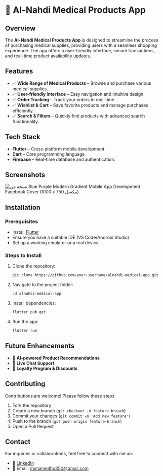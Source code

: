 # 🏥 Al-Nahdi Medical Products App

## Overview
The **Al-Nahdi Medical Products App** is designed to streamline the process of purchasing medical supplies, providing users with a seamless shopping experience. The app offers a user-friendly interface, secure transactions, and real-time product availability updates.

## Features
- ✅ **Wide Range of Medical Products** – Browse and purchase various medical supplies.
- ✅ **User-friendly Interface** – Easy navigation and intuitive design.
- ✅ **Order Tracking** – Track your orders in real-time.
- ✅ **Wishlist & Cart** – Save favorite products and manage purchases efficiently.
- ✅ **Search & Filters** – Quickly find products with advanced search functionality.

## Tech Stack
- **Flutter** – Cross-platform mobile development.
- **Dart** – Core programming language.
- **Firebase** – Real-time database and authentication.

## Screenshots
![نسخة من Blue Purple Modern Gradient Mobile App Development Facebook Cover (1000 x 750 بيكسل)](https://github.com/user-attachments/assets/d3588a7d-21f1-4f62-ba44-71eb3c4eee0c)


## Installation
### Prerequisites
- Install [Flutter](https://flutter.dev/docs/get-started/install)
- Ensure you have a suitable IDE (VS Code/Android Studio)
- Set up a working emulator or a real device

### Steps to Install
1. Clone the repository:
   ```sh
   git clone https://github.com/your-username/alnahdi-medical-app.git
   ```
2. Navigate to the project folder:
   ```sh
   cd alnahdi-medical-app
   ```
3. Install dependencies:
   ```sh
   flutter pub get
   ```
4. Run the app:
   ```sh
   flutter run
   ```

## Future Enhancements
- 🔹 **AI-powered Product Recommendations**
- 🔹 **Live Chat Support**
- 🔹 **Loyalty Program & Discounts**

## Contributing
Contributions are welcome! Please follow these steps:
1. Fork the repository
2. Create a new branch (`git checkout -b feature-branch`)
3. Commit your changes (`git commit -m 'Add new feature'`)
4. Push to the branch (`git push origin feature-branch`)
5. Open a Pull Request

## Contact
For inquiries or collaborations, feel free to connect with me on:
- 💼 [LinkedIn](https://www.linkedin.com/in/mohamed-hussien7)
- 📧 Email: mohamedhu350@gmail.com
